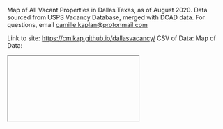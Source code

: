 Map of All Vacant Properties in Dallas Texas, as of August 2020. Data sourced from USPS Vacancy Database, merged with DCAD data. For questions, email camille.kaplan@protonmail.com

Link to site: https://cmlkap.github.io/dallasvacancy/
CSV of Data:
Map of Data:
<iframe source="vacancy1.html"> </iframe>

